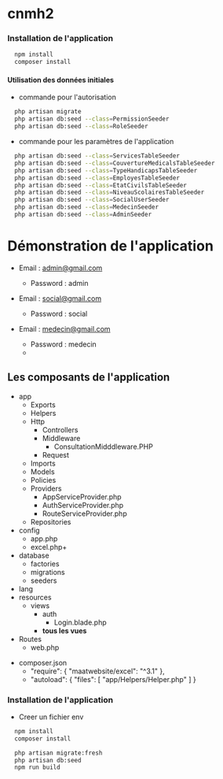 <!-- TODO : Changer le nom du projet -->
# cnmh2 

<!-- TODO : Introduction -->

### Installation de l'application

```bash
  npm install
  composer install
```

<!-- TODO : Ajoutez des instruction d'installation de fichier d'environnement -->

<!-- TODO : migrate:fresh -> This database does not exist -->
#### Utilisation des données initiales
- commande pour l'autorisation
```bash
  php artisan migrate
  php artisan db:seed --class=PermissionSeeder  
  php artisan db:seed --class=RoleSeeder  
```
- commande pour les paramètres de l'application

```bash
  php artisan db:seed --class=ServicesTableSeeder 
  php artisan db:seed --class=CouvertureMedicalsTableSeeder 
  php artisan db:seed --class=TypeHandicapsTableSeeder 
  php artisan db:seed --class=EmployesTableSeeder 
  php artisan db:seed --class=EtatCivilsTableSeeder
  php artisan db:seed --class=NiveauScolairesTableSeeder 
  php artisan db:seed --class=SocialUserSeeder 
  php artisan db:seed --class=MedecinSeeder 
  php artisan db:seed --class=AdminSeeder
```
# Démonstration de l'application 

- Email : admin@gmail.com
  - Password : admin
  
- Email : social@gmail.com
  - Password : social

- Email : medecin@gmail.com
  - Password : medecin
  - 
## Les composants de l'application

<!-- Introduction -->

- app
  - Exports
  - Helpers
  - Http
    - Controllers
    - Middleware
      - ConsultationMidddleware.PHP
    - Request
  - Imports
  - Models
  - Policies
  - Providers
    - AppServiceProvider.php
    - AuthServiceProvider.php
    - RouteServiceProvider.php
  - Repositories
- config
  - app.php
  - excel.php+
- database
  - factories
  - migrations
  - seeders
- lang 
- resources
  - views
    - auth
      - Login.blade.php
    - **tous les vues**
- Routes
  - web.php

<!-- TODO : Vérifiez que maatwebsite/excel est installé dans lab-laraver-starter -->
- composer.json
  -  "require": {
        "maatwebsite/excel": "^3.1"
    },
  -  "autoload": {
        "files": [
            "app/Helpers/Helper.php"
        ]
    }


### Installation de l'application

- Creer un fichier env
  
```bash
  npm install
  composer install
```

<!-- TODO : Ajoutez des instruction d'installation de fichier d'environnement -->

<!-- TODO : migrate:fresh -> This database does not exist -->
```bash
  php artisan migrate:fresh
  php artisan db:seed
  npm run build
```

